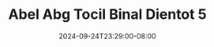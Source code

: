 --- 
title: "Abel Abg Tocil Binal Dientot 5"
description: "video  video bokep Abel Abg Tocil Binal Dientot 5 durasi panjang   terbaru"
date: 2024-09-24T23:29:00-08:00
file_code: "4klo8cl1krj4"
draft: false
cover: "yg3jo3ni4bdfoven.jpg"
tags: ["Abel", "Abg", "Tocil", "Binal", "Dientot", "bokep-indo", "bokep-viral", "bokep-ig"]
length: 94
fld_id: "1413979"
foldername: "adik kakak ewe manja"
categories: ["adik kakak ewe manja"]
views: 32
---